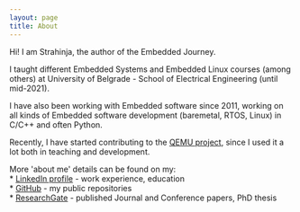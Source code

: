 ```yaml
---
layout: page
title: About
---
```


Hi! I am Strahinja, the author of the Embedded Journey.

I taught different Embedded Systems and Embedded Linux courses (among others) at University of Belgrade - School of Electrical Engineering (until mid-2021).

I have also been working with Embedded software since 2011, working on all kinds of Embedded software development (baremetal, RTOS, Linux) in C/C++ and often Python.

Recently, I have started contributing to the [QEMU project](https://www.qemu.org), since I used it a lot both in teaching and development.

<p class="message">
  More 'about me' details can be found on my:<br />
  * <a href="https://www.linkedin.com/in/strahinja-jankovic/" target="_blank">LinkedIn profile</a> - work experience, education<br />
  * <a href="https://github.com/straxy" target="_blank">GitHub</a> - my public repositories<br />
  * <a href="https://www.researchgate.net/profile/Strahinja-Jankovic" target="_blank">ResearchGate</a> - published Journal and Conference papers, PhD thesis
</p>
